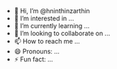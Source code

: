 - 👋 Hi, I’m @hninthinzarthin
- 👀 I’m interested in ...
- 🌱 I’m currently learning ...
- 💞️ I’m looking to collaborate on ...
- 📫 How to reach me ...
- 😄 Pronouns: ...
- ⚡ Fun fact: ...

<!---
hninthinzarthin/hninthinzarthin is a ✨ special ✨ repository because its `README.md` (this file) appears on your GitHub profile.
You can click the Preview link to take a look at your changes.
--->

